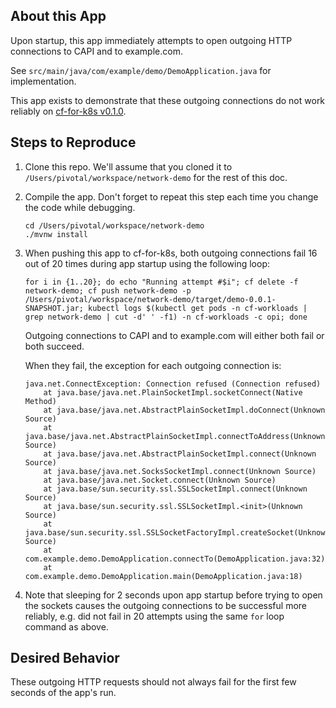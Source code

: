 ## About this App

Upon startup, this app immediately attempts to open outgoing HTTP connections to CAPI and to example.com.

See `src/main/java/com/example/demo/DemoApplication.java` for implementation.

This app exists to demonstrate that these outgoing connections do not work reliably on
[cf-for-k8s v0.1.0](https://github.com/cloudfoundry/cf-for-k8s/releases/tag/v0.1.0).

## Steps to Reproduce

1. Clone this repo.
   We'll assume that you cloned it to `/Users/pivotal/workspace/network-demo` for the rest of this doc.

1. Compile the app. Don't forget to repeat this step each time you change the code while debugging.

   ```
   cd /Users/pivotal/workspace/network-demo
   ./mvnw install
   ```

1. When pushing this app to cf-for-k8s, both outgoing connections fail
   16 out of 20 times during app startup using the following loop:

   ```
   for i in {1..20}; do echo "Running attempt #$i"; cf delete -f network-demo; cf push network-demo -p /Users/pivotal/workspace/network-demo/target/demo-0.0.1-SNAPSHOT.jar; kubectl logs $(kubectl get pods -n cf-workloads | grep network-demo | cut -d' ' -f1) -n cf-workloads -c opi; done
   ```

   Outgoing connections to CAPI and to example.com will either both fail or both succeed.

   When they fail, the exception for each outgoing connection is:
   ```
   java.net.ConnectException: Connection refused (Connection refused)
       at java.base/java.net.PlainSocketImpl.socketConnect(Native Method)
       at java.base/java.net.AbstractPlainSocketImpl.doConnect(Unknown Source)
       at java.base/java.net.AbstractPlainSocketImpl.connectToAddress(Unknown Source)
       at java.base/java.net.AbstractPlainSocketImpl.connect(Unknown Source)
       at java.base/java.net.SocksSocketImpl.connect(Unknown Source)
       at java.base/java.net.Socket.connect(Unknown Source)
       at java.base/sun.security.ssl.SSLSocketImpl.connect(Unknown Source)
       at java.base/sun.security.ssl.SSLSocketImpl.<init>(Unknown Source)
       at java.base/sun.security.ssl.SSLSocketFactoryImpl.createSocket(Unknown Source)
       at com.example.demo.DemoApplication.connectTo(DemoApplication.java:32)
       at com.example.demo.DemoApplication.main(DemoApplication.java:18)
   ```

1. Note that sleeping for 2 seconds upon app startup before trying to open the sockets
   causes the outgoing connections to be successful more reliably, e.g. did not fail
   in 20 attempts using the same `for` loop command as above.

## Desired Behavior

These outgoing HTTP requests should not always fail for the first few seconds of the app's run.
